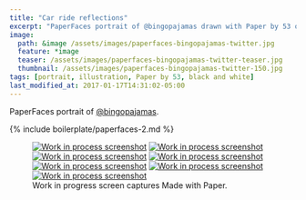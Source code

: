 ```yaml
---
title: "Car ride reflections"
excerpt: "PaperFaces portrait of @bingopajamas drawn with Paper by 53 on an iPad."
image: 
  path: &image /assets/images/paperfaces-bingopajamas-twitter.jpg 
  feature: *image
  teaser: /assets/images/paperfaces-bingopajamas-twitter-teaser.jpg
  thumbnail: /assets/images/paperfaces-bingopajamas-twitter-150.jpg
tags: [portrait, illustration, Paper by 53, black and white]
last_modified_at: 2017-01-17T14:31:02-05:00
---
```


PaperFaces portrait of [@bingopajamas](http://twitter.com/bingopajamas).

{% include boilerplate/paperfaces-2.md %}

<figure class="third">
  <a href="/assets/images/paperfaces-bingopajamas-process-1-lg.jpg"><img src="/assets/images/paperfaces-bingopajamas-process-1-600.jpg" alt="Work in process screenshot"></a>
  <a href="/assets/images/paperfaces-bingopajamas-process-2-lg.jpg"><img src="/assets/images/paperfaces-bingopajamas-process-2-600.jpg" alt="Work in process screenshot"></a>
  <a href="/assets/images/paperfaces-bingopajamas-process-3-lg.jpg"><img src="/assets/images/paperfaces-bingopajamas-process-3-600.jpg" alt="Work in process screenshot"></a>
  <a href="/assets/images/paperfaces-bingopajamas-process-4-lg.jpg"><img src="/assets/images/paperfaces-bingopajamas-process-4-600.jpg" alt="Work in process screenshot"></a>
  <a href="/assets/images/paperfaces-bingopajamas-process-5-lg.jpg"><img src="/assets/images/paperfaces-bingopajamas-process-5-600.jpg" alt="Work in process screenshot"></a>
  <a href="/assets/images/paperfaces-bingopajamas-process-6-lg.jpg"><img src="/assets/images/paperfaces-bingopajamas-process-6-600.jpg" alt="Work in process screenshot"></a>
  <a href="/assets/images/paperfaces-bingopajamas-process-7-lg.jpg"><img src="/assets/images/paperfaces-bingopajamas-process-7-600.jpg" alt="Work in process screenshot"></a>
  <figcaption>Work in progress screen captures Made with Paper.</figcaption>
</figure>
